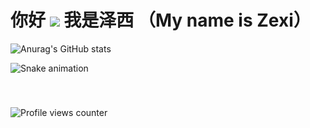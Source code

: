 你好 ![](https://user-images.githubusercontent.com/18350557/176309783-0785949b-9127-417c-8b55-ab5a4333674e.gif) 我是泽西 （My name is Zexi）
============================================================================================================================
![Anurag's GitHub stats](https://github-readme-stats.vercel.app/api?username=wangz30)

<img src="https://raw.githubusercontent.com/wangz30/wangz30/output/snake.svg" alt="Snake animation" />


###
<br/>  

![Profile views counter](https://komarev.com/ghpvc/?username=wangz30&&style=flat-square)  
  

<br/>  
